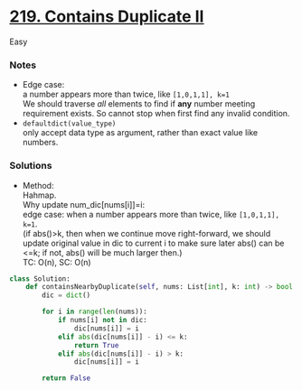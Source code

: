 # [219. Contains Duplicate II](https://leetcode.com/problems/contains-duplicate-ii/description/?envType=study-plan-v2&envId=top-interview-150)

Easy

### Notes

- Edge case:\
  a number appears more than twice, like `[1,0,1,1], k=1`\
  We should traverse *all* elements to find if **any** number meeting requirement exists. So cannot stop when first find any invalid condition.
- `defaultdict(value_type)`\
  only accept data type as argument, rather than exact value like numbers.

### Solutions

- Method:\
  Hahmap.\
  Why update num_dic[nums[i]]=i:\
  edge case: when a number appears more than twice, like `[1,0,1,1], k=1`. \
  (if abs()>k, then when we continue move right-forward, we should update original value in dic to current i to make sure later abs() can be <=k; if not, abs() will be much larger then.)\
  TC: O(n), SC: O(n)
```python
class Solution:
    def containsNearbyDuplicate(self, nums: List[int], k: int) -> bool:
        dic = dict()

        for i in range(len(nums)):
            if nums[i] not in dic:
                dic[nums[i]] = i
            elif abs(dic[nums[i]] - i) <= k:
                return True
            elif abs(dic[nums[i]] - i) > k:
                dic[nums[i]] = i

        return False
```
